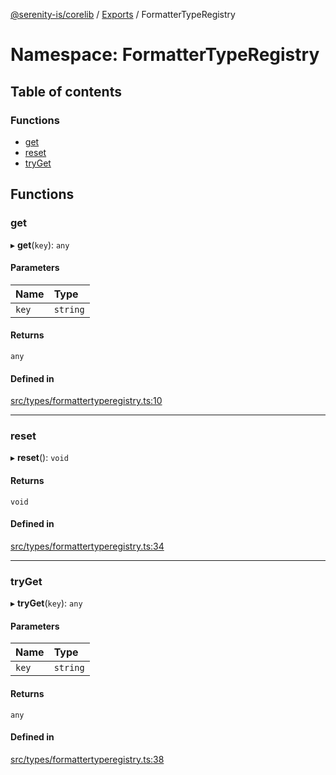 [@serenity-is/corelib](../README.md) / [Exports](../modules.md) / FormatterTypeRegistry

# Namespace: FormatterTypeRegistry

## Table of contents

### Functions

- [get](FormatterTypeRegistry.md#get)
- [reset](FormatterTypeRegistry.md#reset)
- [tryGet](FormatterTypeRegistry.md#tryget)

## Functions

### get

▸ **get**(`key`): `any`

#### Parameters

| Name | Type |
| :------ | :------ |
| `key` | `string` |

#### Returns

`any`

#### Defined in

[src/types/formattertyperegistry.ts:10](https://github.com/serenity-is/serenity/blob/master/packages/corelib/src/types/formattertyperegistry.ts#L10)

___

### reset

▸ **reset**(): `void`

#### Returns

`void`

#### Defined in

[src/types/formattertyperegistry.ts:34](https://github.com/serenity-is/serenity/blob/master/packages/corelib/src/types/formattertyperegistry.ts#L34)

___

### tryGet

▸ **tryGet**(`key`): `any`

#### Parameters

| Name | Type |
| :------ | :------ |
| `key` | `string` |

#### Returns

`any`

#### Defined in

[src/types/formattertyperegistry.ts:38](https://github.com/serenity-is/serenity/blob/master/packages/corelib/src/types/formattertyperegistry.ts#L38)
